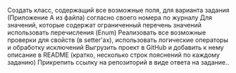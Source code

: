 Создать класс, содержащий все возможные поля, для варианта задания (Приложение А из файла) согласно своего номера по журналу Для значений, которые содержат ограниченный перечень значений использовать перечисления (Enum) Реализовать все возможные проверки для свойств (в setter'ах), использовать логические операторы и обработку исключений Выгрузить проект в GitHub и добавить к нему описание в README (кратко, несколько строк пояснений по каждому заданию) Прикрепить ссылку на репозиторий в виде ответа на задание..
